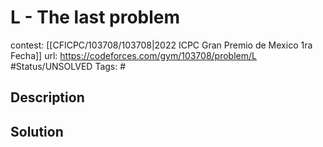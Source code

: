 # L - The last problem

contest: [[CFICPC/103708/103708|2022 ICPC Gran Premio de Mexico 1ra Fecha]]
url: https://codeforces.com/gym/103708/problem/L
#Status/UNSOLVED
Tags: #

## Description

## Solution

